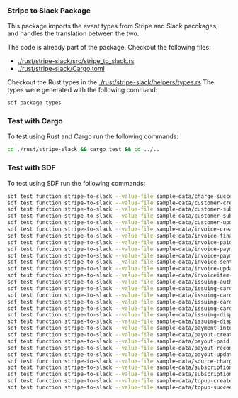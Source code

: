 ### Stripe to Slack Package

This package imports the event types from Stripe and Slack pacckages, and handles the translation between the two.

The code is already part of the package. Checkout the following files:
* [./rust/stripe-slack/src/stripe_to_slack.rs](./rust/stripe-slack/src/stripe_to_slack.rs)
* [./rust/stripe-slack/Cargo.toml](./rust/stripe-slack/Cargo.toml)

Checkout the Rust types in the [./rust/stripe-slack/helpers/types.rs](./rust/stripe-slack/helpers/types.rs)
The types were generated with the following command:

```bash
sdf package types
```

### Test with Cargo

To test using Rust and Cargo run the following commands:

```bash
cd ./rust/stripe-slack && cargo test && cd ../..
```

### Test with SDF

To test using SDF run the following commands:

```bash
sdf test function stripe-to-slack --value-file sample-data/charge-succeeded.json
sdf test function stripe-to-slack --value-file sample-data/customer-created.json
sdf test function stripe-to-slack --value-file sample-data/customer-subscription-created.json
sdf test function stripe-to-slack --value-file sample-data/customer-subscription-updated.json
sdf test function stripe-to-slack --value-file sample-data/customer-updated.json
sdf test function stripe-to-slack --value-file sample-data/invoice-created.json
sdf test function stripe-to-slack --value-file sample-data/invoice-finalized.json
sdf test function stripe-to-slack --value-file sample-data/invoice-paid.json
sdf test function stripe-to-slack --value-file sample-data/invoice-payment-failed.json
sdf test function stripe-to-slack --value-file sample-data/invoice-payment-succeeded.json
sdf test function stripe-to-slack --value-file sample-data/invoice-sent.json
sdf test function stripe-to-slack --value-file sample-data/invoice-updated.json
sdf test function stripe-to-slack --value-file sample-data/invoiceitem-created.json
sdf test function stripe-to-slack --value-file sample-data/issuing-authorization-created.json
sdf test function stripe-to-slack --value-file sample-data/issuing-card-created.json
sdf test function stripe-to-slack --value-file sample-data/issuing-card-updated.json
sdf test function stripe-to-slack --value-file sample-data/issuing-cardholder-created.json
sdf test function stripe-to-slack --value-file sample-data/issuing-cardholder-updated.json
sdf test function stripe-to-slack --value-file sample-data/issuing-dispute-created.json
sdf test function stripe-to-slack --value-file sample-data/issuing-dispute-submitted.json
sdf test function stripe-to-slack --value-file sample-data/payment-intent-created.json
sdf test function stripe-to-slack --value-file sample-data/payout-created.json
sdf test function stripe-to-slack --value-file sample-data/payout-paid.json
sdf test function stripe-to-slack --value-file sample-data/payout-reconciliation-completed.json
sdf test function stripe-to-slack --value-file sample-data/payout-update.json
sdf test function stripe-to-slack --value-file sample-data/source-chargeable.json
sdf test function stripe-to-slack --value-file sample-data/subscription-schedule-created.json
sdf test function stripe-to-slack --value-file sample-data/subscription-schedule-updated.json
sdf test function stripe-to-slack --value-file sample-data/topup-created.json
sdf test function stripe-to-slack --value-file sample-data/topup-succeeded.json
```
